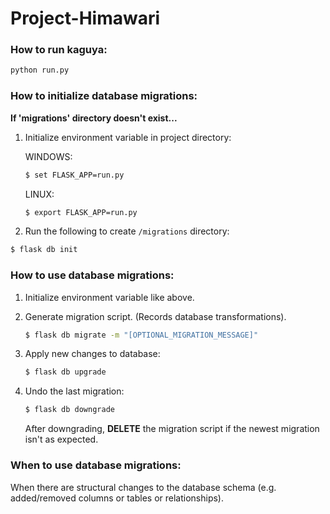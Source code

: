 # Project-Himawari

### How to run kaguya:
```sh
python run.py
```

### How to initialize database migrations:

 **If 'migrations' directory doesn't exist...**

1. Initialize environment variable in project directory:

    WINDOWS:
    ```sh
    $ set FLASK_APP=run.py
    ```
    
    LINUX:
    ```sh
    $ export FLASK_APP=run.py
    ```

2.  Run the following to create `/migrations` directory:
```sh
$ flask db init
```

### How to use database migrations:
1. Initialize environment variable like above.

2. Generate migration script. (Records database transformations).
    ```sh
    $ flask db migrate -m "[OPTIONAL_MIGRATION_MESSAGE]"
    ```

3. Apply new changes to database:
    ```sh
    $ flask db upgrade
    ```
   
4. Undo the last migration:
    ```sh
    $ flask db downgrade
    ```
    After downgrading, **DELETE** the migration script if the newest migration isn't as expected.
   
### When to use database migrations:
When there are structural changes to the database schema (e.g. added/removed columns or tables or relationships).

